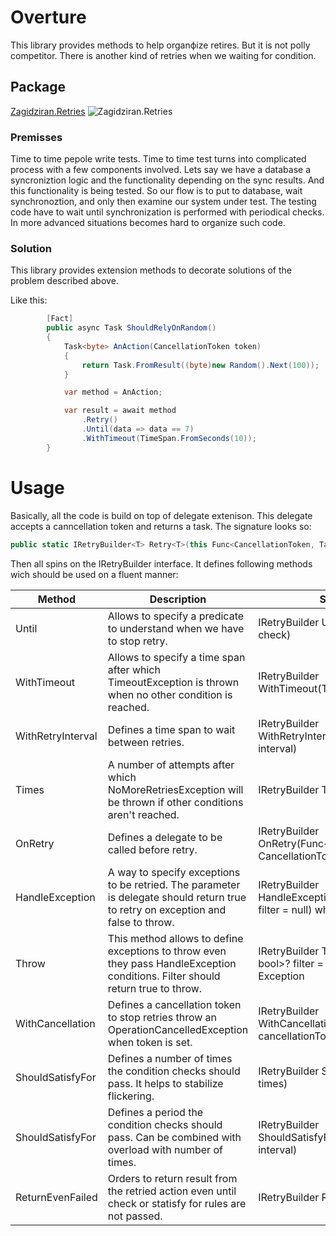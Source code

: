# Overture

This library provides methods to help organфize retires. But it is not polly competitor. There is another kind of retries when we waiting for condition.

## Package

[Zagidziran.Retries](https://www.nuget.org/packages/Zagidziran.Retries) ![Zagidziran.Retries](https://img.shields.io/nuget/v/zagidziran.retries.svg)

### Premisses

Time to time pepole write tests. Time to time test turns into complicated process with a few components involved.
Lets say we have a database a syncroniztion logic and the functionality depending on the sync results.
And this functionality is being tested. So our flow is to put to database, wait synchronoztion, and only then examine our system under test.
The testing code have to wait until synchronization is performed with periodical checks. In more advanced situations becomes hard to organize such code.

### Solution

This library provides extension methods to decorate solutions of the problem described above. 

Like this:
```csharp
        [Fact]
        public async Task ShouldRelyOnRandom()
        {
            Task<byte> AnAction(CancellationToken token)
            {
                return Task.FromResult((byte)new Random().Next(100));
            }

            var method = AnAction;

            var result = await method
                .Retry()
                .Until(data => data == 7)
                .WithTimeout(TimeSpan.FromSeconds(10));
        }
```

# Usage

Basically, all the code is build on top of delegate extenison. This delegate accepts a canncellation token and returns a task. 
The signature looks so:
```csharp
public static IRetryBuilder<T> Retry<T>(this Func<CancellationToken, Task<T>> action);
```

Then all spins on the IRetryBuilder interface. It defines following methods wich should be used on a fluent manner: 

Method      | Description | Signature
------------|-------------|----------
Until       | Allows to specify a predicate to understand when we have to stop retry. | IRetryBuilder<T> Until(Func<T, bool> check)
WithTimeout | Allows to specify a time span after which TimeoutException is thrown when no other condition is reached. | IRetryBuilder<T> WithTimeout(TimeSpan timeout)
WithRetryInterval | Defines a time span to wait between retries. | IRetryBuilder<T> WithRetryInterval(TimeSpan interval)
Times | A number of attempts after which NoMoreRetriesException will be thrown if other conditions aren't reached. | IRetryBuilder<T> Times(uint times)
OnRetry | Defines a delegate to be called before retry. | IRetryBuilder<T> OnRetry(Func<RetryContext, CancellationToken, Task> onRetry)
HandleException | A way to specify exceptions to be retried. The parameter is delegate should return true to retry on exception and false to throw.  | IRetryBuilder<T> HandleException<TEx>(Func<TEx, bool>? filter = null) where  TEx : Exception
Throw | This method allows to define exceptions to throw even they pass HandleException conditions. Filter should return true to throw. | IRetryBuilder<T> Throw<TEx>(Func<TEx, bool>? filter = null) where TEx : Exception
WithCancellation | Defines a cancellation token to stop retries throw an OperationCancelledException when token is set. | IRetryBuilder<T> WithCancellation(CancellationToken cancellationToken)
ShouldSatisfyFor | Defines a number of times the condition checks should pass. It helps to stabilize flickering.| IRetryBuilder<T> ShouldSatisfyFor(uint times)
ShouldSatisfyFor | Defines a period the condition checks should pass. Can be combined with overload with number of times.| IRetryBuilder<T> ShouldSatisfyFor(TimeSpan interval)
ReturnEvenFailed | Orders to return result from the retried action even until check or statisfy for rules are not passed. | IRetryBuilder<T> ReturnEvenFailed();
